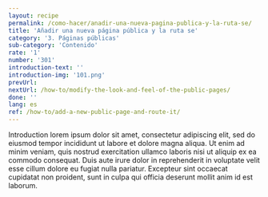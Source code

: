 ```yaml
---
layout: recipe
permalink: /como-hacer/anadir-una-nueva-pagina-publica-y-la-ruta-se/
title: 'Añadir una nueva página pública y la ruta se'
category: '3. Páginas públicas'
sub-category: 'Contenido'
rate: '1'
number: '301'
introduction-text: ''
introduction-img: '101.png'
prevUrl: 
nextUrl: /how-to/modify-the-look-and-feel-of-the-public-pages/
done: ''
lang: es
ref: /how-to/add-a-new-public-page-and-route-it/
---
```


Introduction lorem ipsum dolor sit amet, consectetur adipiscing elit, sed do eiusmod tempor incididunt ut labore et dolore magna aliqua. Ut enim ad minim veniam, quis nostrud exercitation ullamco laboris nisi ut aliquip ex ea commodo consequat. Duis aute irure dolor in reprehenderit in voluptate velit esse cillum dolore eu fugiat nulla pariatur. Excepteur sint occaecat cupidatat non proident, sunt in culpa qui officia deserunt mollit anim id est laborum.

